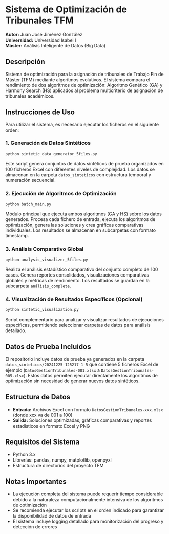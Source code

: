 # Sistema de Optimización de Tribunales TFM

**Autor:** Juan José Jiménez González  
**Universidad:** Universidad Isabel I  
**Máster:** Análisis Inteligente de Datos (Big Data)


## Descripción

Sistema de optimización para la asignación de tribunales de Trabajo Fin de Máster (TFM) mediante algoritmos evolutivos. El sistema compara el rendimiento de dos algoritmos de optimización: Algoritmo Genético (GA) y Harmony Search (HS) aplicados al problema multicriterio de asignación de tribunales académicos.

## Instrucciones de Uso

Para utilizar el sistema, es necesario ejecutar los ficheros en el siguiente orden:

### 1. Generación de Datos Sintéticos
```bash
python sintetic_data_generator_5files.py
```
Este script genera conjuntos de datos sintéticos de prueba organizados en 100 ficheros Excel con diferentes niveles de complejidad. Los datos se almacenan en la carpeta `datos_sinteticos` con estructura temporal y numeración secuencial.

### 2. Ejecución de Algoritmos de Optimización
```bash
python batch_main.py
```
Módulo principal que ejecuta ambos algoritmos (GA y HS) sobre los datos generados. Procesa cada fichero de entrada, ejecuta los algoritmos de optimización, genera las soluciones y crea gráficas comparativas individuales. Los resultados se almacenan en subcarpetas con formato timestamp.

### 3. Análisis Comparativo Global
```bash
python analysis_visualizer_5files.py
```
Realiza el análisis estadístico comparativo del conjunto completo de 100 casos. Genera reportes consolidados, visualizaciones comparativas globales y métricas de rendimiento. Los resultados se guardan en la subcarpeta `análisis_complete`.

### 4. Visualización de Resultados Específicos (Opcional)
```bash
python sintetic_visualization.py
```
Script complementario para analizar y visualizar resultados de ejecuciones específicas, permitiendo seleccionar carpetas de datos para análisis detallado.

## Datos de Prueba Incluidos

El repositorio incluye datos de prueba ya generados en la carpeta `datos_sinteticos/20241225-125217-1-5` que contiene 5 ficheros Excel de ejemplo (`DatosGestionTribunales-001.xlsx` a `DatosGestionTribunales-005.xlsx`). Estos datos permiten ejecutar directamente los algoritmos de optimización sin necesidad de generar nuevos datos sintéticos.

## Estructura de Datos

- **Entrada:** Archivos Excel con formato `DatosGestionTribunales-xxx.xlsx` (donde xxx va de 001 a 100)
- **Salida:** Soluciones optimizadas, gráficas comparativas y reportes estadísticos en formato Excel y PNG

## Requisitos del Sistema

- Python 3.x
- Librerías: pandas, numpy, matplotlib, openpyxl
- Estructura de directorios del proyecto TFM

## Notas Importantes

- La ejecución completa del sistema puede requerir tiempo considerable debido a la naturaleza computacionalmente intensiva de los algoritmos de optimización
- Se recomienda ejecutar los scripts en el orden indicado para garantizar la disponibilidad de datos de entrada
- El sistema incluye logging detallado para monitorización del progreso y detección de errores